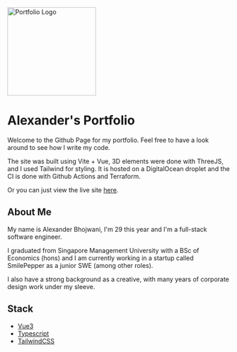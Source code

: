 <img width="200" alt="Portfolio Logo" src="https://github.com/Bobotato/portfolio-website/assets/102455514/cc0cfd33-5223-4ae2-bf93-ee83db1e835e">

# Alexander's Portfolio

Welcome to the Github Page for my portfolio. Feel free to have a look around to see how I write my code.

The site was built using Vite + Vue, 3D elements were done with ThreeJS, and I used Tailwind for styling. It is hosted on a DigitalOcean droplet and the CI is done with Github Actions and Terraform.

Or you can just view the live site [here](https://alexdb.me).

## About Me

My name is Alexander Bhojwani, I'm 29 this year and I'm a full-stack software engineer.

I graduated from Singapore Management University with a BSc of Economics (hons) and I am currently working in a startup called SmilePepper as a junior SWE (among other roles).

I also have a strong background as a creative, with many years of corporate design work under my sleeve.

## Stack

- [Vue3](https://vuejs.org/)
- [Typescript](https://typescriptlang.org/)
- [TailwindCSS](https://tailwindcss.com/) 
